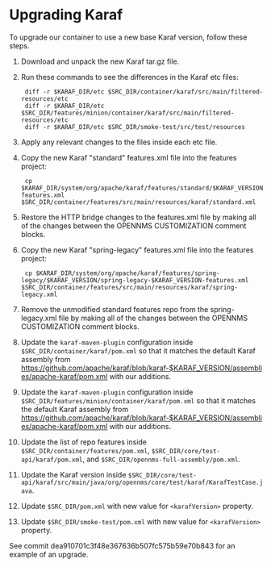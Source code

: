 Upgrading Karaf
===============

To upgrade our container to use a new base Karaf version, follow these steps.

1. Download and unpack the new Karaf tar.gz file.
1. Run these commands to see the differences in the Karaf etc files:

        diff -r $KARAF_DIR/etc $SRC_DIR/container/karaf/src/main/filtered-resources/etc
        diff -r $KARAF_DIR/etc $SRC_DIR/features/minion/container/karaf/src/main/filtered-resources/etc
        diff -r $KARAF_DIR/etc $SRC_DIR/smoke-test/src/test/resources

1. Apply any relevant changes to the files inside each etc file.
1. Copy the new Karaf "standard" features.xml file into the features project:

        cp $KARAF_DIR/system/org/apache/karaf/features/standard/$KARAF_VERSION/standard-$KARAF_VERSION-features.xml $SRC_DIR/container/features/src/main/resources/karaf/standard.xml

1. Restore the HTTP bridge changes to the features.xml file by making all of the changes between the OPENNMS CUSTOMIZATION comment blocks.

1. Copy the new Karaf "spring-legacy" features.xml file into the features project:

        cp $KARAF_DIR/system/org/apache/karaf/features/spring-legacy/$KARAF_VERSION/spring-legacy-$KARAF_VERSION-features.xml $SRC_DIR/container/features/src/main/resources/karaf/spring-legacy.xml

1. Remove the unmodified standard features repo from the spring-legacy.xml file by making all of the changes between the OPENNMS CUSTOMIZATION comment blocks.
1. Update the ```karaf-maven-plugin``` configuration inside ```$SRC_DIR/container/karaf/pom.xml``` so that it matches the default Karaf assembly from <https://github.com/apache/karaf/blob/karaf-$KARAF_VERSION/assemblies/apache-karaf/pom.xml> with our additions.
1. Update the ```karaf-maven-plugin``` configuration inside ```$SRC_DIR/features/minion/container/karaf/pom.xml``` so that it matches the default Karaf assembly from <https://github.com/apache/karaf/blob/karaf-$KARAF_VERSION/assemblies/apache-karaf/pom.xml> with our additions.
1. Update the list of repo features inside ```$SRC_DIR/container/features/pom.xml```, ```$SRC_DIR/core/test-api/karaf/pom.xml```, and ```$SRC_DIR/opennms-full-assembly/pom.xml```.
1. Update the Karaf version inside ```$SRC_DIR/core/test-api/karaf/src/main/java/org/opennms/core/test/karaf/KarafTestCase.java```.
1. Update ```$SRC_DIR/pom.xml``` with new value for ```<karafVersion>``` property.
1. Update ```$SRC_DIR/smoke-test/pom.xml``` with new value for ```<karafVersion>``` property.

See commit dea910701c3f48e367636b507fc575b59e70b843 for an example of an upgrade.
